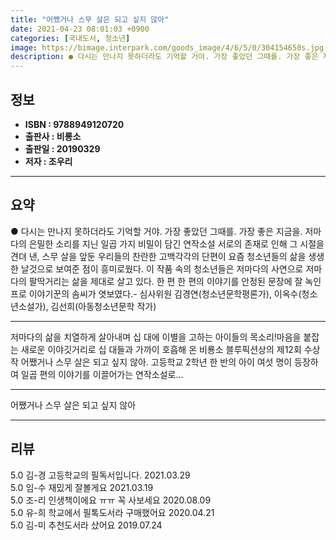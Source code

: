 ```yaml
---
title: "어쨌거나 스무 살은 되고 싶지 않아"
date: 2021-04-23 08:01:03 +0900
categories: [국내도서, 청소년]
image: https://bimage.interpark.com/goods_image/4/6/5/0/304154650s.jpg
description: ● 다시는 만나지 못하더라도 기억할 거야. 가장 좋았던 그때를. 가장 좋은 지금을. 저마다의 은밀한 소리를 지닌 일곱 가지 비밀이 담긴 연작소설 서로의 존재로 인해 그 시절을 견뎌 낸, 스무 살을 앞둔 우리들의 찬란한 고백각각의 단편이 요즘 청소년들의 삶을 생생한 날것으로 보여준 점
---
```


## **정보**

- **ISBN : 9788949120720**
- **출판사 : 비룡소**
- **출판일 : 20190329**
- **저자 : 조우리**

------



## **요약**

●  다시는 만나지 못하더라도 기억할 거야. 가장 좋았던 그때를. 가장 좋은 지금을.  저마다의 은밀한 소리를 지닌 일곱 가지 비밀이 담긴 연작소설 서로의 존재로 인해 그 시절을 견뎌 낸, 스무 살을 앞둔 우리들의 찬란한 고백각각의 단편이 요즘 청소년들의 삶을 생생한 날것으로 보여준 점이 흥미로웠다. 이 작품 속의 청소년들은 저마다의 사연으로 저마다의 팔딱거리는 삶을 제대로 살고 있다. 한 편 한 편의 이야기를 안정된 문장에 잘 녹인 프로 이야기꾼의 솜씨가 엿보였다.- 심사위원 김경연(청소년문학평론가), 이옥수(청소년소설가), 김선희(아동청소년문학 작가)

------

저마다의 삶을 치열하게 살아내며 십 대에 이별을 고하는 아이들의 목소리!마음을 붙잡는 새로운 이야깃거리로 십 대들과 가까이 호흡해 온 비룡소 블루픽션상의 제12회 수상작 어쨌거나 스무 살은 되고 싶지 않아. 고등학교 2학년 한 반의 아이 여섯 명이 등장하여 일곱 편의 이야기를 이끌어가는 연작소설로... 

------


어쨌거나 스무 살은 되고 싶지 않아 

------


## **리뷰** 

5.0 김-경 고등학교의 필독서입니다. 2021.03.29 <br/>5.0 임-수 재밌게 잘볼게요 2021.03.19 <br/>5.0 조-리 인생책이에요 ㅠㅠ 꼭 사보세요 2020.08.09 <br/>5.0 유-희 학교에서 필톡도서라 구매했어요 2020.04.21 <br/>5.0 김-미 추천도서라 샀어요 2019.07.24 <br/>